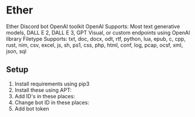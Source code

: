 # Ether
Ether Discord bot OpenAI toolkit
OpenAI Supports: Most text generative models, DALL E 2, DALL E 3, GPT Visual, or custom endpoints using OpenAI library
Filetype Supports: txt, doc, docx, odt, rtf, python, lua, epub, c, cpp, rust, nim, csv, excel, js, sh, ps1, css, php, html, conf, log, pcap, ocsf, xml, json, sql
## Setup
1. Install requirements using pip3
2. Install these using APT:
3. Add ID's in these places:
4. Change bot ID in these places:
5. Add bot token

